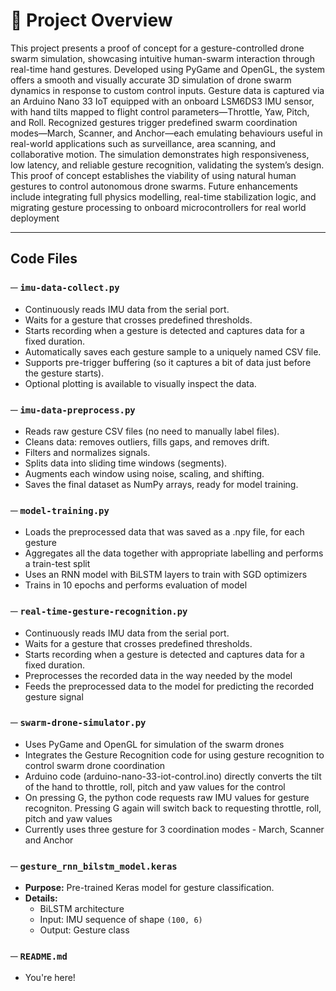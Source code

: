 # 🎯 Project Overview

This project presents a proof of concept for a gesture-controlled drone swarm simulation, showcasing intuitive human-swarm interaction through real-time hand gestures. Developed using PyGame and OpenGL, the system offers a smooth and visually accurate 3D simulation of drone swarm dynamics in response to custom control inputs. Gesture data is captured via an Arduino Nano 33 IoT equipped with an onboard LSM6DS3 IMU sensor, with hand tilts mapped to flight control parameters—Throttle, Yaw, Pitch, and Roll. Recognized gestures trigger predefined swarm coordination modes—March, Scanner, and Anchor—each emulating behaviours useful in real-world applications such as surveillance, area scanning, and collaborative motion. The simulation demonstrates high responsiveness, low latency, and reliable gesture recognition, validating the system’s design. This proof of concept establishes the viability of using natural human gestures to control autonomous drone swarms. Future enhancements include integrating full physics modelling, real-time stabilization logic, and migrating gesture processing to onboard microcontrollers for real world deployment

---

## Code Files

### ─ `imu-data-collect.py`
- Continuously reads IMU data from the serial port.
- Waits for a gesture that crosses predefined thresholds.
- Starts recording when a gesture is detected and captures data for a fixed duration.
- Automatically saves each gesture sample to a uniquely named CSV file.
- Supports pre-trigger buffering (so it captures a bit of data just before the gesture starts).
- Optional plotting is available to visually inspect the data.

### ─ `imu-data-preprocess.py`
- Reads raw gesture CSV files (no need to manually label files).
- Cleans data: removes outliers, fills gaps, and removes drift.
- Filters and normalizes signals.
- Splits data into sliding time windows (segments).
- Augments each window using noise, scaling, and shifting.
- Saves the final dataset as NumPy arrays, ready for model training.

### ─ `model-training.py`
- Loads the preprocessed data that was saved as a .npy file, for each gesture
- Aggregates all the data together with appropriate labelling and performs a train-test split
- Uses an RNN model with BiLSTM layers to train with SGD optimizers
- Trains in 10 epochs and performs evaluation of model
  
### ─ `real-time-gesture-recognition.py`
- Continuously reads IMU data from the serial port.
- Waits for a gesture that crosses predefined thresholds.
- Starts recording when a gesture is detected and captures data for a fixed duration.
- Preprocesses the recorded data in the way needed by the model
- Feeds the preprocessed data to the model for predicting the recorded gesture signal

### ─ `swarm-drone-simulator.py`
- Uses PyGame and OpenGL for simulation of the swarm drones
- Integrates the Gesture Recognition code for using gesture recognition to control swarm drone coordination
- Arduino code (arduino-nano-33-iot-control.ino) directly converts the tilt of the hand to throttle, roll, pitch and yaw values for the control
- On pressing G, the python code requests raw IMU values for gesture recogniton. Pressing G again will switch back to requesting throttle, roll, pitch and yaw values
- Currently uses three gesture for 3 coordination modes - March, Scanner and Anchor
  
### ─ `gesture_rnn_bilstm_model.keras`
- **Purpose:** Pre-trained Keras model for gesture classification.
- **Details:**
  - BiLSTM architecture
  - Input: IMU sequence of shape `(100, 6)`
  - Output: Gesture class

### ─ `README.md`
- You're here!
